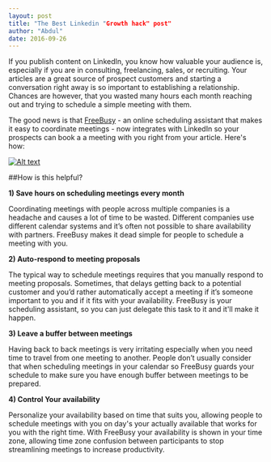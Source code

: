 ```yaml
---
layout: post
title: "The Best Linkedin "Growth hack" post"
author: "Abdul"
date: 2016-09-26
---
```


If you publish content on LinkedIn, you know how valuable your audience is, especially if you are in consulting, freelancing, sales, or recruiting. Your articles are a great source of prospect customers and starting a conversation right away is so important to establishing a relationship. Chances are however, that you wasted many hours each month reaching out and trying to schedule a simple meeting with them.

The good news is that [FreeBusy](https://freebusy.io/) - an online scheduling assistant that makes it easy to coordinate meetings - now integrates with LinkedIn so your prospects can book a a meeting with you right from your article. Here's how:

[![Alt text](http://imgur.com/ZG7Rhsg.png)](https://www.youtube.com/watch?v=PTyj9c7oCB8&feature=youtu.be) 


##How is this helpful?

**1) Save hours on scheduling meetings every month**

Coordinating meetings with people across multiple companies is a headache and causes a lot of time to be wasted. Different companies use different calendar systems and it’s often not possible to share availability with partners. FreeBusy makes it dead simple for people to schedule a meeting with you.

**2) Auto-respond to meeting proposals**

The typical way to schedule meetings requires that you manually respond to meeting proposals. Sometimes, that delays getting back to a potential customer and you’d rather automatically accept a meeting if it’s someone important to you and if it fits with your availability. FreeBusy is your scheduling assistant, so you can just delegate this task to it and it'll make it happen.

**3) Leave a buffer between meetings**

Having back to back meetings is very irritating especially when you need time to travel from one meeting to another. People don’t usually consider that when scheduling meetings in your calendar so FreeBusy guards your schedule to make sure you have enough buffer between meetings to be prepared.

**4) Control Your availability**
 
Personalize your availability based on time that suits you, allowing people to schedule meetings with you on day's your actually available that works for you with the right time. With FreeBusy your availability is shown in your time zone, allowing time zone confusion between participants to stop streamlining meetings to increase productivity.
